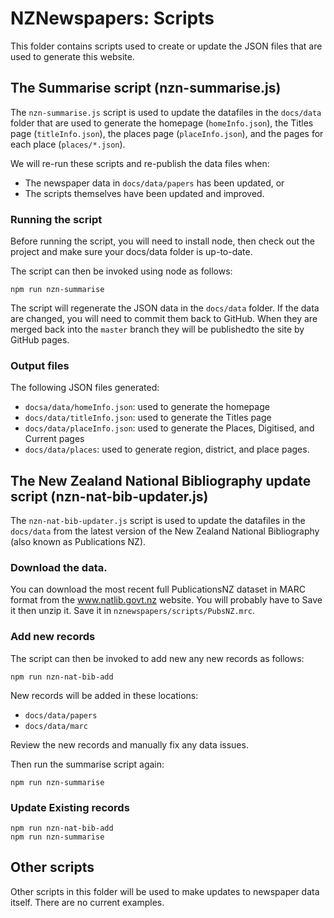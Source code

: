 # NZNewspapers: Scripts

This folder contains scripts used to create or update the JSON files that are used to generate this website.

## The Summarise script (nzn-summarise.js)

The `nzn-summarise.js` script is used to update the datafiles in the `docs/data` folder that are used to generate the homepage (`homeInfo.json`), the Titles page (`titleInfo.json`), the places page (`placeInfo.json`), and the pages for each place (`places/*.json`).

We will re-run these scripts and re-publish the data files when:

- The newspaper data in `docs/data/papers` has been updated, or
- The scripts themselves have been updated and improved.

### Running the script

Before running the script, you will need to install node, then check out the project and make sure your docs/data folder is up-to-date.

The script can then be invoked using node as follows:

    npm run nzn-summarise

The script will regenerate the JSON data in the `docs/data` folder. If the data are changed, you will need to commit them back to GitHub. When they are merged back into the `master` branch they will be publishedto the site by GitHub pages.

### Output files

The following JSON files generated:

- `docsa/data/homeInfo.json`: used to generate the homepage
- `docs/data/titleInfo.json`: used to generate the Titles page
- `docs/data/placeInfo.json`: used to generate the Places, Digitised, and Current pages
- `docs/data/places`: used to generate region, district, and place pages.


## The New Zealand National Bibliography update script (nzn-nat-bib-updater.js)

The `nzn-nat-bib-updater.js` script is used to update the datafiles in the `docs/data` from the latest version of the New Zealand National Bibliography (also known as Publications NZ). 

### Download the data.

You can download the most recent full PublicationsNZ dataset in MARC format from the www.natlib.govt.nz website. You will probably have to Save it then unzip it. Save it in `nznewspapers/scripts/PubsNZ.mrc`.

### Add new records

The script can then be invoked to add new any new records as follows:

    npm run nzn-nat-bib-add

New records will be added in these locations:

- `docs/data/papers`
- `docs/data/marc`

Review the new records and manually fix any data issues.

Then run the summarise script again:

    npm run nzn-summarise

### Update Existing records

    npm run nzn-nat-bib-add
    npm run nzn-summarise

## Other scripts

Other scripts in this folder will be used to make updates to newspaper data itself. There are no current examples.
